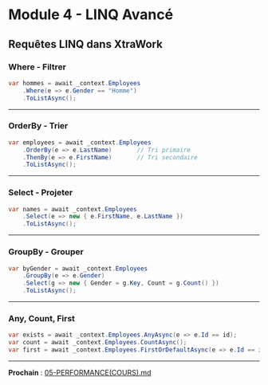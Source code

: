 # Module 4 - LINQ Avancé

## Requêtes LINQ dans XtraWork

### Where - Filtrer

```csharp
var hommes = await _context.Employees
    .Where(e => e.Gender == "Homme")
    .ToListAsync();
```

---

### OrderBy - Trier

```csharp
var employees = await _context.Employees
    .OrderBy(e => e.LastName)       // Tri primaire
    .ThenBy(e => e.FirstName)       // Tri secondaire
    .ToListAsync();
```

---

### Select - Projeter

```csharp
var names = await _context.Employees
    .Select(e => new { e.FirstName, e.LastName })
    .ToListAsync();
```

---

### GroupBy - Grouper

```csharp
var byGender = await _context.Employees
    .GroupBy(e => e.Gender)
    .Select(g => new { Gender = g.Key, Count = g.Count() })
    .ToListAsync();
```

---

### Any, Count, First

```csharp
var exists = await _context.Employees.AnyAsync(e => e.Id == id);
var count = await _context.Employees.CountAsync();
var first = await _context.Employees.FirstOrDefaultAsync(e => e.Id == id);
```

---

**Prochain** : [05-PERFORMANCE(COURS).md](./05-PERFORMANCE(COURS).md)

